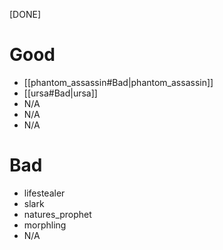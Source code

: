 [DONE]
# Good
- [[phantom_assassin#Bad|phantom_assassin]]
- [[ursa#Bad|ursa]]
- N/A
- N/A
- N/A
# Bad
- lifestealer
- slark
- natures_prophet
- morphling
- N/A